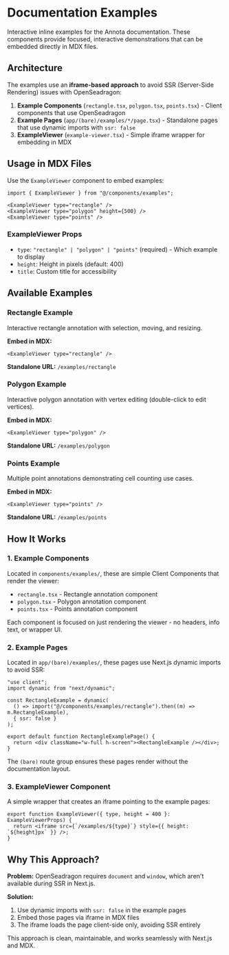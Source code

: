 # Documentation Examples

Interactive inline examples for the Annota documentation. These components provide focused, interactive demonstrations that can be embedded directly in MDX files.

## Architecture

The examples use an **iframe-based approach** to avoid SSR (Server-Side Rendering) issues with OpenSeadragon:

1. **Example Components** (`rectangle.tsx`, `polygon.tsx`, `points.tsx`) - Client components that use OpenSeadragon
2. **Example Pages** (`app/(bare)/examples/*/page.tsx`) - Standalone pages that use dynamic imports with `ssr: false`
3. **ExampleViewer** (`example-viewer.tsx`) - Simple iframe wrapper for embedding in MDX

## Usage in MDX Files

Use the `ExampleViewer` component to embed examples:

```mdx
import { ExampleViewer } from "@/components/examples";

<ExampleViewer type="rectangle" />
<ExampleViewer type="polygon" height={500} />
<ExampleViewer type="points" />
```

### ExampleViewer Props

- `type`: `"rectangle" | "polygon" | "points"` (required) - Which example to display
- `height`: Height in pixels (default: 400)
- `title`: Custom title for accessibility

## Available Examples

### Rectangle Example
Interactive rectangle annotation with selection, moving, and resizing.

**Embed in MDX:**
```mdx
<ExampleViewer type="rectangle" />
```

**Standalone URL:** `/examples/rectangle`

### Polygon Example
Interactive polygon annotation with vertex editing (double-click to edit vertices).

**Embed in MDX:**
```mdx
<ExampleViewer type="polygon" />
```

**Standalone URL:** `/examples/polygon`

### Points Example
Multiple point annotations demonstrating cell counting use cases.

**Embed in MDX:**
```mdx
<ExampleViewer type="points" />
```

**Standalone URL:** `/examples/points`

## How It Works

### 1. Example Components
Located in `components/examples/`, these are simple Client Components that render the viewer:

- `rectangle.tsx` - Rectangle annotation component
- `polygon.tsx` - Polygon annotation component
- `points.tsx` - Points annotation component

Each component is focused on just rendering the viewer - no headers, info text, or wrapper UI.

### 2. Example Pages
Located in `app/(bare)/examples/`, these pages use Next.js dynamic imports to avoid SSR:

```tsx
"use client";
import dynamic from "next/dynamic";

const RectangleExample = dynamic(
  () => import("@/components/examples/rectangle").then((m) => m.RectangleExample),
  { ssr: false }
);

export default function RectangleExamplePage() {
  return <div className="w-full h-screen"><RectangleExample /></div>;
}
```

The `(bare)` route group ensures these pages render without the documentation layout.

### 3. ExampleViewer Component
A simple wrapper that creates an iframe pointing to the example pages:

```tsx
export function ExampleViewer({ type, height = 400 }: ExampleViewerProps) {
  return <iframe src={`/examples/${type}`} style={{ height: `${height}px` }} />;
}
```

## Why This Approach?

**Problem:** OpenSeadragon requires `document` and `window`, which aren't available during SSR in Next.js.

**Solution:**
1. Use dynamic imports with `ssr: false` in the example pages
2. Embed those pages via iframe in MDX files
3. The iframe loads the page client-side only, avoiding SSR entirely

This approach is clean, maintainable, and works seamlessly with Next.js and MDX.
